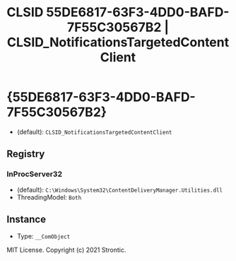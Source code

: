 ﻿---
title: "CLSID 55DE6817-63F3-4DD0-BAFD-7F55C30567B2 | CLSID_NotificationsTargetedContentClient"
excerpt: What is COM-Object CLSID 55DE6817-63F3-4DD0-BAFD-7F55C30567B2?
---

# {55DE6817-63F3-4DD0-BAFD-7F55C30567B2}

* (default): `CLSID_NotificationsTargetedContentClient`

## Registry


### InProcServer32

* (default): `C:\Windows\System32\ContentDeliveryManager.Utilities.dll`
* ThreadingModel: `Both`

## Instance

* Type: `__ComObject`

MIT License. Copyright (c) 2021 Strontic.


